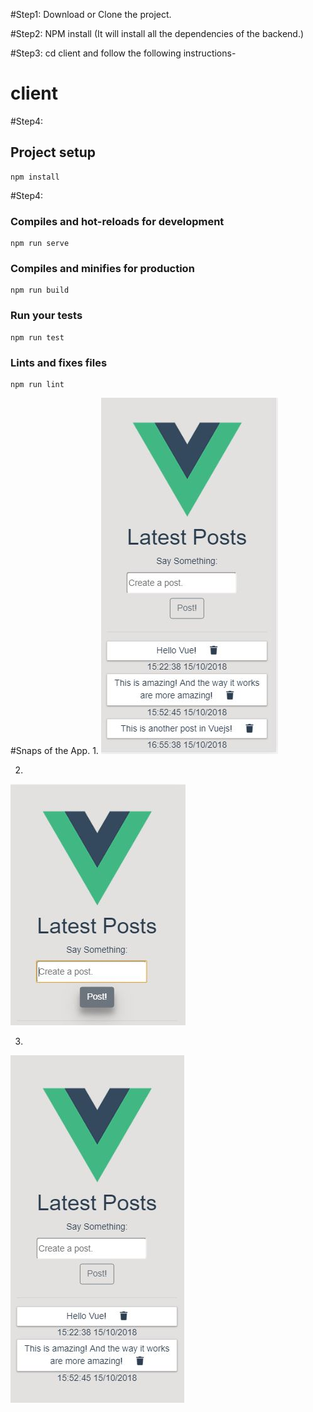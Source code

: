 #Step1: Download or Clone the project.

#Step2: NPM install (It will install all the dependencies of the backend.)

#Step3: cd client and follow the following instructions-

# client

#Step4:

## Project setup

```
npm install
```

#Step4:

### Compiles and hot-reloads for development

```
npm run serve
```

### Compiles and minifies for production

```
npm run build
```

### Run your tests

```
npm run test
```

### Lints and fixes files

```
npm run lint
```

#Snaps of the App. 1.
<img src="./client/snaps/1.JPG">

2.
<img src="./client/snaps/2.JPG">

3.
<img src="./client/snaps/3.JPG">
